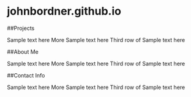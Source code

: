 # **johnbordner.github.io**
##Projects

Sample text here
More Sample text here
Third row of Sample text here

##About Me

Sample text here
More Sample text here
Third row of Sample text here


##Contact Info

Sample text here
More Sample text here
Third row of Sample text here
